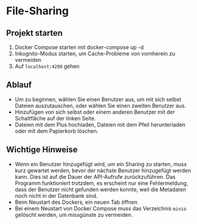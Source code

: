 # File-Sharing

## Projekt starten
1. Docker Compose starten mit docker-compose up -d
2. Inkognito-Modus starten, um Cache-Probleme von vornherein zu vermeiden
3. Auf ```localhost:4200``` gehen
## Ablauf
* Um zu beginnen, wählen Sie einen Benutzer aus, um mit sich selbst Dateien auszutauschen, oder wählen Sie einen zweiten Benutzer aus.
* Hinzufügen von sich selbst oder einem anderen Benutzer mit der Schaltfläche auf der linken Seite.
* Dateien mit dem Plus hochladen, Dateien mit dem Pfeil herunterladen oder mit dem Papierkorb löschen.

## Wichtige Hinweise
* Wenn ein Benutzer hinzugefügt wird, um ein Sharing zu starten, muss kurz gewartet werden, bevor der nächste Benutzer hinzugefügt werden kann. Dies ist auf die Dauer der API-Aufrufe zurückzuführen. Das Programm funktioniert trotzdem, es erscheint nur eine Fehlermeldung, dass der Benutzer nicht gefunden werden konnte, weil die Metadaten noch nicht in der Datenbank sind.
* Beim Neustart des Dockers, ein neuen Tab öffnen
* Bei einem Neustart von Docker Compose muss das Verzeichnis ```minio``` gelöscht werden, um missgünste zu vermeiden.

